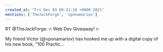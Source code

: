 ```yaml
---
created_at: "Fri Dec 03 00:21:10 +0000 2021"
mentions: ['TheJackForge', 'vponamariov']
---
```


RT @TheJackForge: 🔥 Web Dev Giveaway! 🔥

My friend Victor (@vponamariov) has hooked me up with a digital copy of his new book, "100 Practic…